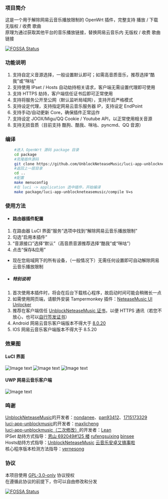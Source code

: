 ### 项目简介
这是一个用于解除网易云音乐播放限制的 OpenWrt 插件，完整支持 播放 / 下载 无版权 / 收费 歌曲<br/>
原理为通过获取其他平台的音乐播放链接，替换网易云音乐内 无版权 / 收费 歌曲链接<br/>

[![FOSSA Status](https://app.fossa.com/api/projects/git%2Bgithub.com%2FUnblockNeteaseMusic%2Fluci-app-unblockneteasemusic.svg?type=shield)](https://app.fossa.com/projects/git%2Bgithub.com%2FUnblockNeteaseMusic%2Fluci-app-unblockneteasemusic?ref=badge_shield)

### 功能说明
1. 支持自定义音源选择，一般设置默认即可；如需高音质音乐，推荐选择“酷我”或“咪咕”
2. 支持使用 IPset / Hosts 自动劫持相关请求，客户端无需设置代理即可使用
3. 支持 HTTPS 劫持，客户端信任证书后即可正常使用
4. 支持将服务公开至公网（默认监听局域网），支持开启严格模式
5. 支持设定代理，支持指定网易云音乐服务器 IP，支持设定 EndPoint
6. 支持手动/自动更新 Core，确保插件正常运作
7. 支持设定 JOOX/Migu/QQ Cookie / Youtube API，以正常使用相关音源
8. 支持无损音质（目前支持 酷狗、酷我、咪咕、pyncmd、QQ 音源）

### 编译
```bash
    #进入 OpenWrt 源码 package 目录
    cd package
    #克隆插件源码
    git clone https://github.com/UnblockNeteaseMusic/luci-app-unblockneteasemusic.git
    #返回上一层目录
    cd ..
    #配置
    make menuconfig
    #在 luci -> application 选中插件，开始编译
    make package/luci-app-unblockneteasemusic/compile V=s
```

### 使用方法
- #### 路由器插件配置
1. 在路由器 LuCI 界面“服务”选项中找到“解除网易云音乐播放限制”
2. 勾选“启用本插件”
3. “音源接口”选择“默认”（高音质音源推荐选择“酷我”或“咪咕”）
4. 点击“保存&应用”
- 现在您局域网下的所有设备，（一般情况下）无需任何设置即可自动解除网易云音乐播放限制
- ##### 特别说明
1. 首次使用本插件时，将会在后台下载核心程序，故启动时间可能会稍微长一点
2. 如需使用网页端，请额外安装 Tampermonkey 插件：[NeteaseMusic UI Unlocker](https://greasyfork.org/zh-CN/scripts/382285-neteasemusic-ui-unlocker)
3. 推荐在客户端信任 [UnblockNeteaseMusic 证书](https://raw.githubusercontent.com/UnblockNeteaseMusic/server/enhanced/ca.crt)，以便 HTTPS 通讯（若您不放心，也可以[自行签发证书](https://github.com/nondanee/UnblockNeteaseMusic/issues/48#issuecomment-477870013)）
4. Android 网易云音乐客户端版本不得大于 [8.0.20](https://www.wandoujia.com/apps/293217/history_v8000020)
5. IOS 网易云音乐客户端版本不得大于 8.5.20

### 效果图
#### LuCI 界面
  ![Image text](https://raw.githubusercontent.com/UnblockNeteaseMusic/luci-app-unblockneteasemusic/master/views/view1.jpg)
  ![Image text](https://raw.githubusercontent.com/UnblockNeteaseMusic/luci-app-unblockneteasemusic/master/views/view2.jpg)
  ![Image text](https://raw.githubusercontent.com/UnblockNeteaseMusic/luci-app-unblockneteasemusic/master/views/view3.jpg)
#### UWP 网易云音乐客户端
  ![Image text](https://raw.githubusercontent.com/UnblockNeteaseMusic/luci-app-unblockneteasemusic/master/views/view4.jpg)

### 鸣谢
[UnblockNeteaseMusic](https://github.com/UnblockNeteaseMusic/server)的开发者：[nondanee](https://github.com/nondanee)、[pan93412](https://github.com/pan93412)、[1715173329](https://github.com/1715173329)<br/>
[luci-app-unblockmusic](https://github.com/maxlicheng/luci-app-unblockmusic)的开发者：[maxlicheng](https://github.com/maxlicheng)<br/>
[luci-app-unblockmusic（二次修改）](https://github.com/coolsnowwolf/lede/tree/master/package/lean/luci-app-unblockmusic)的开发者：[Lean](https://github.com/coolsnowwolf)<br/>
IPSet 劫持方式指导：[恩山 692049#125 楼](https://www.right.com.cn/forum/forum.php?mod=viewthread&tid=692049&page=9#pid4104303) [rufengsuixing](https://github.com/rufengsuixing/luci-app-unblockmusic) [binsee](https://github.com/binsee/luci-app-unblockmusic)<br/>
Hosts劫持方式指导：[UnblockNeteaseMusic](https://github.com/nondanee/UnblockNeteaseMusic) [云音乐安卓又搞事啦](https://jixun.moe/post/netease-android-hosts-bypass/)<br/>
核心程序版本检测方法指导：[vernesong](https://github.com/vernesong)

### 协议
本项目使用 [GPL-3.0-only](https://spdx.org/licenses/GPL-3.0-only.html) 协议授权<br/>
在遵循此协议的前提下，你可以自由修改和分发

[![FOSSA Status](https://app.fossa.com/api/projects/git%2Bgithub.com%2FUnblockNeteaseMusic%2Fluci-app-unblockneteasemusic.svg?type=large)](https://app.fossa.com/projects/git%2Bgithub.com%2FUnblockNeteaseMusic%2Fluci-app-unblockneteasemusic?ref=badge_large)
